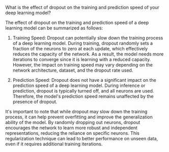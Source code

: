 What is the effect of dropout on the training and prediction speed of your deep learning model?

The effect of dropout on the training and prediction speed of a deep learning model can be summarized as follows:

1. Training Speed: Dropout can potentially slow down the training process of a deep learning model. During training, dropout randomly sets a fraction of the neurons to zero at each update, which effectively reduces the capacity of the network. As a result, the model needs more iterations to converge since it is learning with a reduced capacity. However, the impact on training speed may vary depending on the network architecture, dataset, and the dropout rate used.

2. Prediction Speed: Dropout does not have a significant impact on the prediction speed of a deep learning model. During inference or prediction, dropout is typically turned off, and all neurons are used. Therefore, the model's prediction speed remains unaffected by the presence of dropout.

It's important to note that while dropout may slow down the training process, it can help prevent overfitting and improve the generalization ability of the model. By randomly dropping out neurons, dropout encourages the network to learn more robust and independent representations, reducing the reliance on specific neurons. This regularization technique can lead to better performance on unseen data, even if it requires additional training iterations.
